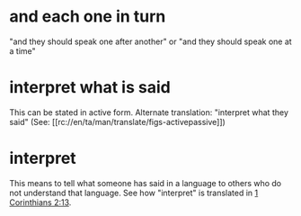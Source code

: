 # and each one in turn

"and they should speak one after another" or "and they should speak one at a time"

# interpret what is said

This can be stated in active form. Alternate translation: "interpret what they said" (See: [[rc://en/ta/man/translate/figs-activepassive]])

# interpret

This means to tell what someone has said in a language to others who do not understand that language. See how "interpret" is translated in [1 Corinthians 2:13](../02/13.md).

